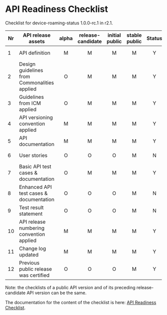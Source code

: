 # API Readiness Checklist

Checklist for device-roaming-status 1.0.0-rc.1 in r2.1.

| Nr | API release assets  | alpha | release-candidate |  initial<br>public | stable<br> public | Status | Comments |
|----|----------------------------------------------|:-----:|:-----------------:|:-------:|:------:|:----:|:----:|
|  1 | API definition                               |   M   |         M         |    M    |    M   |   Y   | /code/API_definitions/device-roaming-status.yaml |
|  2 | Design guidelines from Commonalities applied |   O   |         M         |    M    |    M   |   Y   |      |
|  3 | Guidelines from ICM applied                  |   O   |         M         |    M    |    M   |   Y   |      |
|  4 | API versioning convention applied            |   M   |         M         |    M    |    M   |   Y   |      |
|  5 | API documentation                            |   M   |         M         |    M    |    M   |   Y   | inline in YAML |
|  6 | User stories                                 |   O   |         O         |    O    |    M   |  N    |   In progress, will be merged after RC1   |
|  7 | Basic API test cases & documentation         |   O   |         M         |    M    |    M   |   Y | code/Test_definitions/device-roaming-status.feature |
|  8 | Enhanced API test cases & documentation      |   O   |         O         |    O    |    M   |   N   |  In progress, will be merged after RC1   |
|  9 | Test result statement                        |   O   |         O         |    O    |    M   |   N   |   In progress, will be merged after RC1  |
| 10 | API release numbering convention applied     |   M   |         M         |    M    |    M   |   Y   |      |
| 11 | Change log updated                           |   M   |         M         |    M    |    M   |   Y   | /CHANGELOG.md |
| 12 | Previous public release was certified        |   O   |         O         |    O    |    M   |   Y   |      |

Note: the checklists of a public API version and of its preceding release-candidate API version can be the same.

The documentation for the content of the checklist is here: [API Readiness Checklist](https://wiki.camaraproject.org/display/CAM/API+Release+Process#APIReleaseProcess-APIreadinesschecklist).
